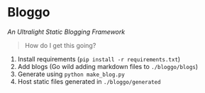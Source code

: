 # Bloggo
_An Ultralight Static Blogging Framework_ 
 
> How do I get this going?
1. Install requirements (`pip install -r requirements.txt`)
2. Add blogs (Go wild adding markdown files to `./bloggo/blogs`)
3. Generate using `python make_blog.py`
4. Host static files generated in `./bloggo/generated`